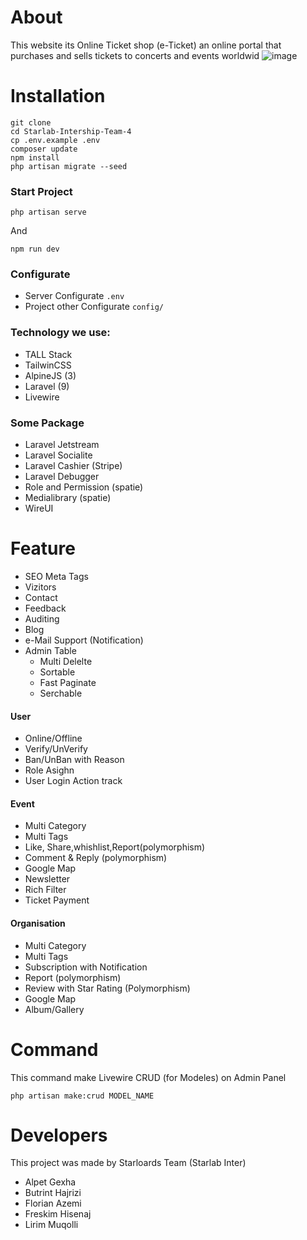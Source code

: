 # About

This website its Online Ticket shop (e-Ticket) an online portal that purchases and sells tickets to concerts and events worldwid
![image](https://user-images.githubusercontent.com/50520333/189333914-f8856ab5-2ff9-437b-adf9-870a0d00cbc0.png)


# Installation 
```
git clone
cd Starlab-Intership-Team-4
cp .env.example .env
composer update
npm install
php artisan migrate --seed
```
### Start Project
``` 
php artisan serve
```
And 
``` 
npm run dev
```

### Configurate
- Server Configurate `.env`
- Project other Configurate `config/`

### Technology we use: 
- TALL Stack
- TailwinCSS
- AlpineJS (3)
- Laravel (9)
- Livewire

### Some Package 
- Laravel Jetstream
- Laravel Socialite
- Laravel Cashier (Stripe)
- Laravel Debugger
- Role and Permission (spatie)
- Medialibrary (spatie)
- WireUI


# Feature 
- SEO Meta Tags
- Vizitors 
- Contact 
- Feedback 
- Auditing
- Blog
- e-Mail Support (Notification)
- Admin Table
    - Multi Delelte
    - Sortable
    - Fast Paginate 
    - Serchable


 #### User
- Online/Offline
- Verify/UnVerify
- Ban/UnBan with Reason
- Role Asighn
- User Login Action track

 #### Event
- Multi Category
- Multi Tags
- Like, Share,whishlist,Report(polymorphism)
- Comment & Reply (polymorphism)
- Google Map
- Newsletter
- Rich Filter
- Ticket
Payment

#### Organisation 
- Multi Category
- Multi Tags
- Subscription with Notification 
- Report (polymorphism)
- Review with Star Rating (Polymorphism)
- Google Map
- Album/Gallery

# Command

This command make Livewire CRUD (for Modeles) on Admin Panel 

```
php artisan make:crud MODEL_NAME
```

# Developers
This project was made by Starloards Team (Starlab Inter)
- Alpet Gexha
- Butrint Hajrizi
- Florian Azemi
- Freskim Hisenaj
- Lirim Muqolli

